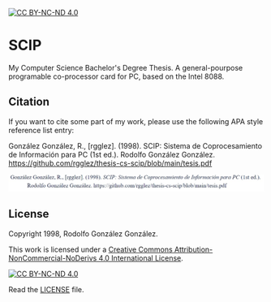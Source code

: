 [![CC BY-NC-ND 4.0][cc-by-nc-nd-shield]][cc-by-nc-nd]

# SCIP

My Computer Science Bachelor's Degree Thesis. A general-pourpose programable co-processor card for PC, based on the Intel 8088.

## Citation

If you want to cite some part of my work, please use the following APA style reference list entry:

González González, R., [rgglez]. (1998). SCIP: Sistema de Coprocesamiento de Información para PC (1st ed.). Rodolfo González González. https://github.com/rgglez/thesis-cs-scip/blob/main/tesis.pdf

![Citation](citation.jpg)

## License

Copyright 1998, Rodolfo González González.

This work is licensed under a
[Creative Commons Attribution-NonCommercial-NoDerivs 4.0 International License][cc-by-nc-nd].

[![CC BY-NC-ND 4.0][cc-by-nc-nd-image]][cc-by-nc-nd]

[cc-by-nc-nd]: http://creativecommons.org/licenses/by-nc-nd/4.0/
[cc-by-nc-nd-image]: https://licensebuttons.net/l/by-nc-nd/4.0/88x31.png
[cc-by-nc-nd-shield]: https://img.shields.io/badge/License-CC%20BY--NC--ND%204.0-lightgrey.svg

Read the [LICENSE](LICENSE.txt) file.
